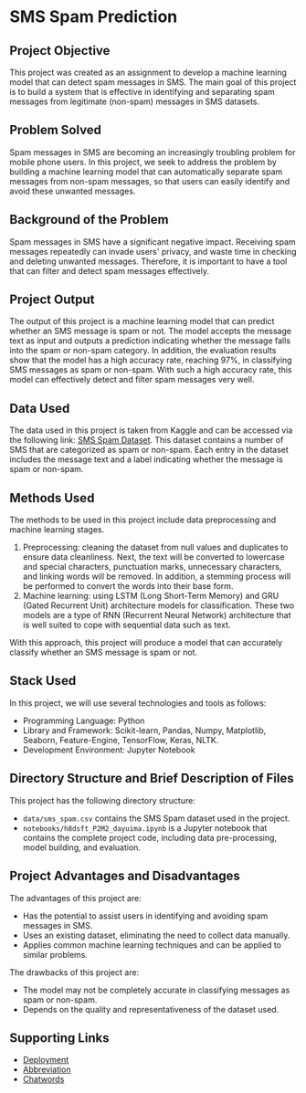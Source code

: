 # SMS Spam Prediction

## Project Objective
This project was created as an assignment to develop a machine learning model that can detect spam messages in SMS. The main goal of this project is to build a system that is effective in identifying and separating spam messages from legitimate (non-spam) messages in SMS datasets.

## Problem Solved
Spam messages in SMS are becoming an increasingly troubling problem for mobile phone users. In this project, we seek to address the problem by building a machine learning model that can automatically separate spam messages from non-spam messages, so that users can easily identify and avoid these unwanted messages.

## Background of the Problem
Spam messages in SMS have a significant negative impact. Receiving spam messages repeatedly can invade users' privacy, and waste time in checking and deleting unwanted messages. Therefore, it is important to have a tool that can filter and detect spam messages effectively.

## Project Output
The output of this project is a machine learning model that can predict whether an SMS message is spam or not. The model accepts the message text as input and outputs a prediction indicating whether the message falls into the spam or non-spam category. In addition, the evaluation results show that the model has a high accuracy rate, reaching 97%, in classifying SMS messages as spam or non-spam. With such a high accuracy rate, this model can effectively detect and filter spam messages very well.

## Data Used
The data used in this project is taken from Kaggle and can be accessed via the following link: [SMS Spam Dataset](https://www.kaggle.com/datasets/uciml/sms-spam-collection-dataset). This dataset contains a number of SMS that are categorized as spam or non-spam. Each entry in the dataset includes the message text and a label indicating whether the message is spam or non-spam.

## Methods Used
The methods to be used in this project include data preprocessing and machine learning stages. 
1. Preprocessing: cleaning the dataset from null values and duplicates to ensure data cleanliness. Next, the text will be converted to lowercase and special characters, punctuation marks, unnecessary characters, and linking words will be removed. In addition, a stemming process will be performed to convert the words into their base form.
2. Machine learning: using LSTM (Long Short-Term Memory) and GRU (Gated Recurrent Unit) architecture models for classification. These two models are a type of RNN (Recurrent Neural Network) architecture that is well suited to cope with sequential data such as text.

With this approach, this project will produce a model that can accurately classify whether an SMS message is spam or not.

## Stack Used
In this project, we will use several technologies and tools as follows:

- Programming Language: Python
- Library and Framework: Scikit-learn, Pandas, Numpy, Matplotlib, Seaborn, Feature-Engine, TensorFlow, Keras, NLTK.
- Development Environment: Jupyter Notebook

## Directory Structure and Brief Description of Files
This project has the following directory structure:
- `data/sms_spam.csv` contains the SMS Spam dataset used in the project.
- `notebooks/h8dsft_P2M2_dayuima.ipynb` is a Jupyter notebook that contains the complete project code, including data pre-processing, model building, and evaluation.

## Project Advantages and Disadvantages
The advantages of this project are:

- Has the potential to assist users in identifying and avoiding spam messages in SMS.
- Uses an existing dataset, eliminating the need to collect data manually.
- Applies common machine learning techniques and can be applied to similar problems.

The drawbacks of this project are:

- The model may not be completely accurate in classifying messages as spam or non-spam.
- Depends on the quality and representativeness of the dataset used.

## Supporting Links
- [Deployment](https://huggingface.co/spaces/dayuima01/M2P2)
- [Abbreviation ](https://www.kaggle.com/code/life2short/data-processing-replace-abbreviation-of-word/notebook)
- [Chatwords](https://www.kaggle.com/code/niteshk97/nlp-text-preprocessing#Step-5--Chat-word)